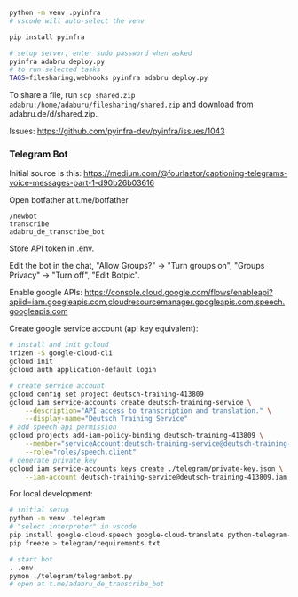 ```bash
python -m venv .pyinfra
# vscode will auto-select the venv

pip install pyinfra

# setup server; enter sudo password when asked
pyinfra adabru deploy.py
# to run selected tasks
TAGS=filesharing,webhooks pyinfra adabru deploy.py
```

To share a file, run `scp shared.zip adabru:/home/adaburu/filesharing/shared.zip` and download from adabru.de/d/shared.zip.

Issues: https://github.com/pyinfra-dev/pyinfra/issues/1043

### Telegram Bot

Initial source is this: https://medium.com/@fourlastor/captioning-telegrams-voice-messages-part-1-d90b26b03616

Open botfather at t.me/botfather

```
/newbot
transcribe
adabru_de_transcribe_bot
```

Store API token in .env.

Edit the bot in the chat, "Allow Groups?" -> "Turn groups on", "Groups Privacy" -> "Turn off", "Edit Botpic".

Enable google APIs: https://console.cloud.google.com/flows/enableapi?apiid=iam.googleapis.com,cloudresourcemanager.googleapis.com,speech.googleapis.com

Create google service account (api key equivalent):

```bash
# install and init gcloud
trizen -S google-cloud-cli
gcloud init
gcloud auth application-default login

# create service account
gcloud config set project deutsch-training-413809
gcloud iam service-accounts create deutsch-training-service \
    --description="API access to transcription and translation." \
    --display-name="Deutsch Training Service"
# add speech api permission
gcloud projects add-iam-policy-binding deutsch-training-413809 \
    --member="serviceAccount:deutsch-training-service@deutsch-training-413809.iam.gserviceaccount.com" \
    --role="roles/speech.client"
# generate private key
gcloud iam service-accounts keys create ./telegram/private-key.json \
    --iam-account deutsch-training-service@deutsch-training-413809.iam.gserviceaccount.com
```

For local development:

```bash
# initial setup
python -m venv .telegram
# "select interpreter" in vscode
pip install google-cloud-speech google-cloud-translate python-telegram-bot
pip freeze > telegram/requirements.txt

# start bot
. .env
pymon ./telegram/telegrambot.py
# open at t.me/adabru_de_transcribe_bot
```
